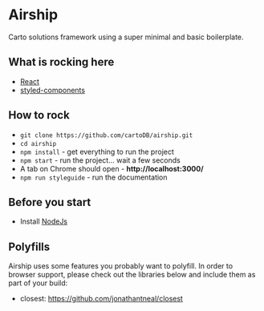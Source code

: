 # Airship

Carto solutions framework using a super minimal and basic boilerplate.

## What is rocking here

* [React](https://webpack.js.org/guides/getting-started/)
* [styled-components](http://postcss.org/)

## How to rock

* `git clone https://github.com/cartoDB/airship.git`
* `cd airship`
* `npm install` - get everything to run the project
* `npm start` - run the project... wait a few seconds
* A tab on Chrome should open - **http://localhost:3000/**
* `npm run styleguide` - run the documentation

## Before you start

* Install [NodeJs](https://nodejs.org/en/)

## Polyfills

Airship uses some features you probably want to polyfill. In order to browser support, please check out the libraries below and include them as part of your build:

* closest: https://github.com/jonathantneal/closest
